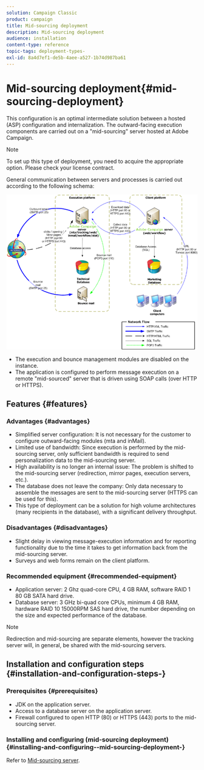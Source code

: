 ```yaml
---
solution: Campaign Classic
product: campaign
title: Mid-sourcing deployment
description: Mid-sourcing deployment
audience: installation
content-type: reference
topic-tags: deployment-types-
exl-id: 8a4d7ef1-de5b-4aee-a527-1b74d987ba61
---
```

# Mid-sourcing deployment{#mid-sourcing-deployment}

This configuration is an optimal intermediate solution between a hosted (ASP) configuration and internalization. The outward-facing execution components are carried out on a "mid-sourcing" server hosted at Adobe Campaign.

>[!NOTE]
>
>To set up this type of deployment, you need to acquire the appropriate option. Please check your license contract.

General communication between servers and processes is carried out according to the following schema:

![](assets/s_ncs_install_midsourcing.png)

* The execution and bounce management modules are disabled on the instance.
* The application is configured to perform message execution on a remote "mid-sourced" server that is driven using SOAP calls (over HTTP or HTTPS).

## Features {#features}

### Advantages {#advantages}

* Simplified server configuration: It is not necessary for the customer to configure outward-facing modules (mta and inMail).
* Limited use of bandwidth: Since execution is performed by the mid-sourcing server, only sufficient bandwidth is required to send personalization data to the mid-sourcing server.
* High availability is no longer an internal issue: The problem is shifted to the mid-sourcing server (redirection, mirror pages, execution servers, etc.).
* The database does not leave the company: Only data necessary to assemble the messages are sent to the mid-sourcing server (HTTPS can be used for this).
* This type of deployment can be a solution for high volume architectures (many recipients in the database), with a significant delivery throughput.

### Disadvantages {#disadvantages}

* Slight delay in viewing message-execution information and for reporting functionality due to the time it takes to get information back from the mid-sourcing server.
* Surveys and web forms remain on the client platform.

### Recommended equipment {#recommended-equipment}

* Application server: 2 Ghz quad-core CPU, 4 GB RAM, software RAID 1 80 GB SATA hard drive.
* Database server: 3 GHz bi-quad core CPUs, minimum 4 GB RAM, hardware RAID 10 15000RPM SAS hard drive, the number depending on the size and expected performance of the database.

>[!NOTE]
>
>Redirection and mid-sourcing are separate elements, however the tracking server will, in general, be shared with the mid-sourcing servers.

## Installation and configuration steps {#installation-and-configuration-steps-}

### Prerequisites {#prerequisites}

* JDK on the application server.
* Access to a database server on the application server.
* Firewall configured to open HTTP (80) or HTTPS (443) ports to the mid-sourcing server.

### Installing and configuring (mid-sourcing deployment) {#installing-and-configuring--mid-sourcing-deployment-}

Refer to [Mid-sourcing server](../../installation/using/mid-sourcing-server.md).
